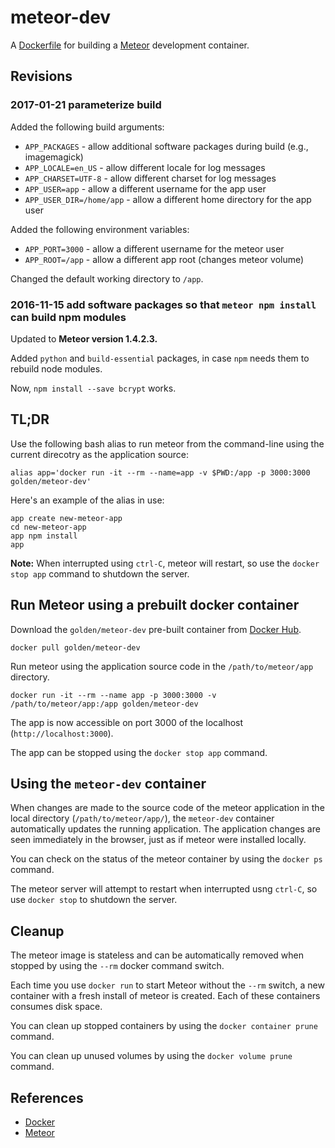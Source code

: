 meteor-dev
==========

A [Dockerfile](http://docs.docker.io/en/latest/reference/builder/) for building a [Meteor](http://www.meteor.com) development container.


Revisions 
---------

### 2017-01-21 parameterize build

Added the following build arguments:
* `APP_PACKAGES` - allow additional software packages during build (e.g., imagemagick)
* `APP_LOCALE=en_US` - allow different locale for log messages
* `APP_CHARSET=UTF-8` - allow different charset for log messages
* `APP_USER=app` - allow a different username for the app user
* `APP_USER_DIR=/home/app` - allow a different home directory for the app user

Added the following environment variables:
* `APP_PORT=3000` - allow a different username for the meteor user
* `APP_ROOT=/app` - allow a different app root (changes meteor volume)

Changed the default working directory to `/app`.

### 2016-11-15 add software packages so that `meteor npm install` can build npm modules

Updated to **Meteor version 1.4.2.3.**

Added `python` and `build-essential` packages, in case `npm` needs them to rebuild node modules.

Now, `npm install --save bcrypt` works.


TL;DR
-----

Use the following bash alias to run meteor from the command-line using the current direcotry as the application source:

    alias app='docker run -it --rm --name=app -v $PWD:/app -p 3000:3000 golden/meteor-dev'


Here's an example of the alias in use:

    app create new-meteor-app
    cd new-meteor-app
    app npm install
    app


**Note:** When interrupted using `ctrl-C`, meteor will restart, so use the `docker stop app` command to shutdown the server.



Run Meteor using a prebuilt docker container
--------------------------------------------

Download the `golden/meteor-dev` pre-built container from [Docker Hub](http://hub.docker.com).

    docker pull golden/meteor-dev


Run meteor using the application source code in the `/path/to/meteor/app` directory.

    docker run -it --rm --name app -p 3000:3000 -v /path/to/meteor/app:/app golden/meteor-dev


The app is now accessible on port 3000 of the localhost (`http://localhost:3000`).

The app can be stopped using the `docker stop app` command.



Using the `meteor-dev` container
--------------------------------

When changes are made to the source code of the meteor application in the local directory (`/path/to/meteor/app/`), the `meteor-dev` container automatically updates the running application. The application changes are seen immediately in the browser, just as if meteor were installed locally.

You can check on the status of the meteor container by using the `docker ps` command.

The meteor server will attempt to restart when interrupted usng `ctrl-C`, so use `docker stop` to shutdown the server.



Cleanup
-------

The meteor image is stateless and can be automatically removed when stopped by using the `--rm` docker command switch.

Each time you use `docker run` to start Meteor without the `--rm` switch, a new container with a fresh install of meteor is created. Each of these containers consumes disk space.

You can clean up stopped containers by using the `docker container prune` command.

You can clean up unused volumes by using the `docker volume prune` command.



References
----------

- [Docker](http://docker.io)
- [Meteor](http://meteor.com)
